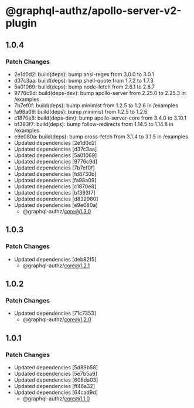 # @graphql-authz/apollo-server-v2-plugin

## 1.0.4

### Patch Changes

- 2e1d0d2: build(deps): bump ansi-regex from 3.0.0 to 3.0.1
- d37c3aa: build(deps): bump shell-quote from 1.7.2 to 1.7.3
- 5a01069: build(deps): bump node-fetch from 2.6.1 to 2.6.7
- 9776c9d: build(deps-dev): bump apollo-server from 2.25.0 to 2.25.3 in /examples
- 7b7ef0f: build(deps): bump minimist from 1.2.5 to 1.2.6 in /examples
- fa98a09: build(deps): bump minimist from 1.2.5 to 1.2.6
- c1870e8: build(deps-dev): bump apollo-server-core from 3.4.0 to 3.10.1
- bf393f7: build(deps): bump follow-redirects from 1.14.5 to 1.14.8 in /examples
- e9e080a: build(deps): bump cross-fetch from 3.1.4 to 3.1.5 in /examples
- Updated dependencies [2e1d0d2]
- Updated dependencies [d37c3aa]
- Updated dependencies [5a01069]
- Updated dependencies [9776c9d]
- Updated dependencies [7b7ef0f]
- Updated dependencies [fd8730b]
- Updated dependencies [fa98a09]
- Updated dependencies [c1870e8]
- Updated dependencies [bf393f7]
- Updated dependencies [d832980]
- Updated dependencies [e9e080a]
  - @graphql-authz/core@1.3.0

## 1.0.3

### Patch Changes

- Updated dependencies [deb82f5]
  - @graphql-authz/core@1.2.1

## 1.0.2

### Patch Changes

- Updated dependencies [71c7353]
  - @graphql-authz/core@1.2.0

## 1.0.1

### Patch Changes

- Updated dependencies [5d89b58]
- Updated dependencies [5e7b5a9]
- Updated dependencies [608da03]
- Updated dependencies [ff46a32]
- Updated dependencies [64cad9d]
  - @graphql-authz/core@1.1.0

